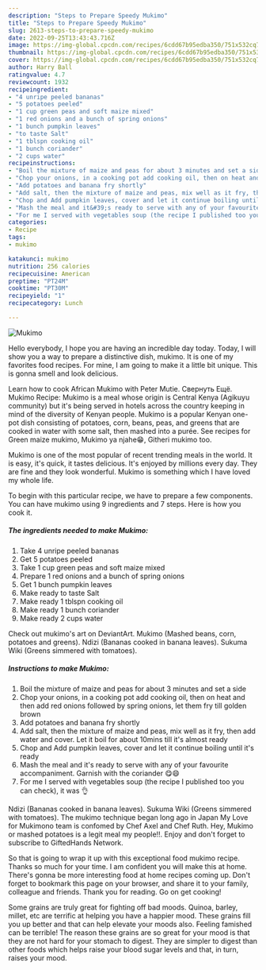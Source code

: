 ```yaml
---
description: "Steps to Prepare Speedy Mukimo"
title: "Steps to Prepare Speedy Mukimo"
slug: 2613-steps-to-prepare-speedy-mukimo
date: 2022-09-25T13:43:43.716Z
image: https://img-global.cpcdn.com/recipes/6cdd67b95edba350/751x532cq70/mukimo-recipe-main-photo.jpg
thumbnail: https://img-global.cpcdn.com/recipes/6cdd67b95edba350/751x532cq70/mukimo-recipe-main-photo.jpg
cover: https://img-global.cpcdn.com/recipes/6cdd67b95edba350/751x532cq70/mukimo-recipe-main-photo.jpg
author: Harry Ball
ratingvalue: 4.7
reviewcount: 1932
recipeingredient:
- "4 unripe peeled bananas"
- "5 potatoes peeled"
- "1 cup green peas and soft maize mixed"
- "1 red onions and a bunch of spring onions"
- "1 bunch pumpkin leaves"
- "to taste Salt"
- "1 tblspn cooking oil"
- "1 bunch coriander"
- "2 cups water"
recipeinstructions:
- "Boil the mixture of maize and peas for about 3 minutes and set a side"
- "Chop your onions, in a cooking pot add cooking oil, then on heat and then add red onions followed by spring onions, let them fry till golden brown"
- "Add potatoes and banana fry shortly"
- "Add salt, then the mixture of maize and peas, mix well as it fry, then add water and cover. Let it boil for about 10mins till it&#39;s almost ready"
- "Chop and Add pumpkin leaves, cover and let it continue boiling until it&#39;s ready"
- "Mash the meal and it&#39;s ready to serve with any of your favourite accompaniment. Garnish with the coriander 😋😄"
- "For me I served with vegetables soup (the recipe I published too you can check), it was 👌"
categories:
- Recipe
tags:
- mukimo

katakunci: mukimo 
nutrition: 256 calories
recipecuisine: American
preptime: "PT24M"
cooktime: "PT30M"
recipeyield: "1"
recipecategory: Lunch

---
```



![Mukimo](https://img-global.cpcdn.com/recipes/6cdd67b95edba350/751x532cq70/mukimo-recipe-main-photo.jpg)

Hello everybody, I hope you are having an incredible day today. Today, I will show you a way to prepare a distinctive dish, mukimo. It is one of my favorites food recipes. For mine, I am going to make it a little bit unique. This is gonna smell and look delicious.

Learn how to cook African Mukimo with Peter Mutie. Свернуть Ещё. Mukimo Recipe: Mukimo is a meal whose origin is Central Kenya (Agikuyu community) but it&#39;s being served in hotels across the country keeping in mind of the diversity of Kenyan people. Mukimo is a popular Kenyan one-pot dish consisting of potatoes, corn, beans, peas, and greens that are cooked in water with some salt, then mashed into a purée. See recipes for Green maize mukimo, Mukimo ya njahe😁, Githeri mukimo too.

Mukimo is one of the most popular of recent trending meals in the world. It is easy, it's quick, it tastes delicious. It's enjoyed by millions every day. They are fine and they look wonderful. Mukimo is something which I have loved my whole life.


To begin with this particular recipe, we have to prepare a few components. You can have mukimo using 9 ingredients and 7 steps. Here is how you cook it.

<!--inarticleads1-->

##### The ingredients needed to make Mukimo:

1. Take 4 unripe peeled bananas
1. Get 5 potatoes peeled
1. Take 1 cup green peas and soft maize mixed
1. Prepare 1 red onions and a bunch of spring onions
1. Get 1 bunch pumpkin leaves
1. Make ready to taste Salt
1. Make ready 1 tblspn cooking oil
1. Make ready 1 bunch coriander
1. Make ready 2 cups water


Check out mukimo&#39;s art on DeviantArt. Mukimo (Mashed beans, corn, potatoes and greens). Ndizi (Bananas cooked in banana leaves). Sukuma Wiki (Greens simmered with tomatoes). 

<!--inarticleads2-->

##### Instructions to make Mukimo:

1. Boil the mixture of maize and peas for about 3 minutes and set a side
1. Chop your onions, in a cooking pot add cooking oil, then on heat and then add red onions followed by spring onions, let them fry till golden brown
1. Add potatoes and banana fry shortly
1. Add salt, then the mixture of maize and peas, mix well as it fry, then add water and cover. Let it boil for about 10mins till it&#39;s almost ready
1. Chop and Add pumpkin leaves, cover and let it continue boiling until it&#39;s ready
1. Mash the meal and it&#39;s ready to serve with any of your favourite accompaniment. Garnish with the coriander 😋😄
1. For me I served with vegetables soup (the recipe I published too you can check), it was 👌


Ndizi (Bananas cooked in banana leaves). Sukuma Wiki (Greens simmered with tomatoes). The mukimo technique began long ago in Japan My Love for Mukimono team is confomed by Chef Axel and Chef Ruth. Hey, Mukimo or mashed potatoes is a legit meal my people!!. Enjoy and don&#39;t forget to subscribe to GiftedHands Network. 

So that is going to wrap it up with this exceptional food mukimo recipe. Thanks so much for your time. I am confident you will make this at home. There's gonna be more interesting food at home recipes coming up. Don't forget to bookmark this page on your browser, and share it to your family, colleague and friends. Thank you for reading. Go on get cooking!

Some grains are truly great for fighting off bad moods. Quinoa, barley, millet, etc are terrific at helping you have a happier mood. These grains fill you up better and that can help elevate your moods also. Feeling famished can be terrible! The reason these grains are so great for your mood is that they are not hard for your stomach to digest. They are simpler to digest than other foods which helps raise your blood sugar levels and that, in turn, raises your mood.
